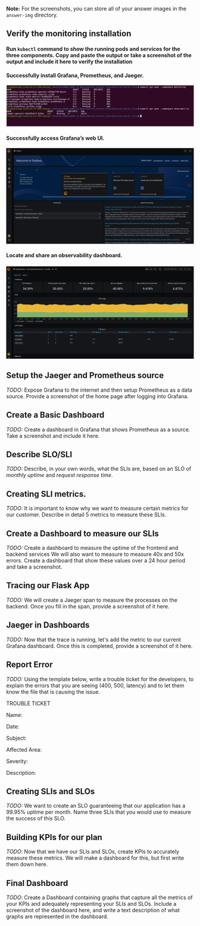 **Note:** For the screenshots, you can store all of your answer images in the `answer-img` directory.

## Verify the monitoring installation

#### Run `kubectl` command to show the running pods and services for the three components. Copy and paste the output or take a screenshot of the output and include it here to verify the installation

#### Successfully install Grafana, Prometheus, and Jaeger.

![alt text](https://github.com/fthiagomedeiros/CNAND_nd064_C4_Observability_Starter_Files/blob/master/Project_Starter_Files-Building_a_Metrics_Dashboard/images/01.%20ProjectAndClusterStaging/01.%20pods_prometheus_grafana_jaeger.png?raw=true "Successfully install Grafana, Prometheus, and Jaeger.")


#### Successfully access Grafana’s web UI.

![alt text](https://github.com/fthiagomedeiros/CNAND_nd064_C4_Observability_Starter_Files/blob/master/Project_Starter_Files-Building_a_Metrics_Dashboard/images/01.%20ProjectAndClusterStaging/02.%20grafana_login_home.png?raw=true "Successfully access Grafana’s web UI.")


#### Locate and share an observability dashboard.

![alt text](https://github.com/fthiagomedeiros/CNAND_nd064_C4_Observability_Starter_Files/blob/master/Project_Starter_Files-Building_a_Metrics_Dashboard/images/01.%20ProjectAndClusterStaging/03.%20grafanadashboard.png?raw=true "Locate and share an observability dashboard.")





## Setup the Jaeger and Prometheus source
*TODO:* Expose Grafana to the internet and then setup Prometheus as a data source. Provide a screenshot of the home page after logging into Grafana.

## Create a Basic Dashboard
*TODO:* Create a dashboard in Grafana that shows Prometheus as a source. Take a screenshot and include it here.

## Describe SLO/SLI
*TODO:* Describe, in your own words, what the SLIs are, based on an SLO of *monthly uptime* and *request response time*.

## Creating SLI metrics.
*TODO:* It is important to know why we want to measure certain metrics for our customer. Describe in detail 5 metrics to measure these SLIs. 

## Create a Dashboard to measure our SLIs
*TODO:* Create a dashboard to measure the uptime of the frontend and backend services We will also want to measure to measure 40x and 50x errors. Create a dashboard that show these values over a 24 hour period and take a screenshot.

## Tracing our Flask App
*TODO:*  We will create a Jaeger span to measure the processes on the backend. Once you fill in the span, provide a screenshot of it here.

## Jaeger in Dashboards
*TODO:* Now that the trace is running, let's add the metric to our current Grafana dashboard. Once this is completed, provide a screenshot of it here.

## Report Error
*TODO:* Using the template below, write a trouble ticket for the developers, to explain the errors that you are seeing (400, 500, latency) and to let them know the file that is causing the issue.

TROUBLE TICKET

Name:

Date:

Subject:

Affected Area:

Severity:

Description:


## Creating SLIs and SLOs
*TODO:* We want to create an SLO guaranteeing that our application has a 99.95% uptime per month. Name three SLIs that you would use to measure the success of this SLO.

## Building KPIs for our plan
*TODO*: Now that we have our SLIs and SLOs, create KPIs to accurately measure these metrics. We will make a dashboard for this, but first write them down here.

## Final Dashboard
*TODO*: Create a Dashboard containing graphs that capture all the metrics of your KPIs and adequately representing your SLIs and SLOs. Include a screenshot of the dashboard here, and write a text description of what graphs are represented in the dashboard.  

